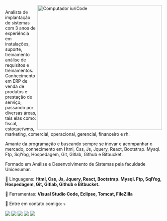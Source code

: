 <img src="https://raw.githubusercontent.com/MicaelliMedeiros/micaellimedeiros/master/image/computer-illustration.png" min-width="400px" max-width="400px" width="400px" align="right" alt="Computador iuriCode">

<p align="left"> 
  Analista de implantação de sistemas com 3 anos de experiência em instalações, suporte, treinamento análise de requisitos e treinamentos. Conhecimento em ERP de venda de produtos e prestação de serviço, passando por diversas áreas, tais elas como: fiscal, estoque/wms, marketing, comercial, operacional, gerencial, financeiro e rh.

Amante da programação e buscando sempre se inovar e acompanhar o mercado, conhecimento em Html, Css, Js, Jquery, React, Bootstrap. Mysql. Ftp, SqlYog, Hospedagem, Git, Gitlab, Github e Bitbucket.

Formado em Análise e Desenvolvimento de Sistemas pela faculdade Unicesumar.<br>
</p>

<p align="left">
  🦄 Linguagens: <strong>Html, Css, Js, Jquery, React, Bootstrap. Mysql. Ftp, SqlYog, Hospedagem, Git, Gitlab, Github e Bitbucket.</strong>
</p>

<p align="left">
  💼 Ferramentas: <strong>Visual Studio Code, Eclipse, Tomcat, FileZilla</strong>
</p>

<p align="left">
  💌 Entre em contato comigo: ⤵️
</p>

<p align="left">
  <a href="marcio123.ms465@gmail.com" alt="Gmail">
  <img src="https://img.shields.io/badge/-Gmail-FF0000?style=flat-square&labelColor=FF0000&logo=gmail&logoColor=white&link" /></a>

  <a href="https://www.linkedin.com/in/marcio-guinati-b87322179/" alt="Linkedin">
  <img src="https://img.shields.io/badge/-Linkedin-0e76a8?style=flat-square&logo=Linkedin&logoColor=white&link" /></a>

  <a href="https://api.whatsapp.com/send?l=pt&amp;phone=5516992475333" alt="WhatsApp">
  <img src="https://img.shields.io/badge/-WhatsApp-25d366?style=flat-square&labelColor=25d366&logo=whatsapp&logoColor=white&link"/></a>

  <a href="https://www.facebook.com/marcio.euripedes/" alt="Facebook">
  <img src="https://img.shields.io/badge/-Facebook-3b5998?style=flat-square&labelColor=3b5998&logo=facebook&logoColor"/></a>

  <a href="https://www.instagram.com/marcioguinati" alt="Instagram">
  <img src="https://img.shields.io/badge/-Instagram-DF0174?style=flat-square&labelColor=DF0174&logo=instagram&logoColor=white&link"/></a>
</p>  
